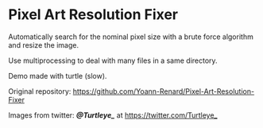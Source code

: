 # Pixel Art Resolution Fixer
 Automatically search for the nominal pixel size with a brute force algorithm and resize the image.

Use multiprocessing to deal with many files in a same directory.

Demo made with turtle (slow).

Original repository: <https://github.com/Yoann-Renard/Pixel-Art-Resolution-Fixer>

Images from twitter: ***@Turtleye_*** at <https://twitter.com/Turtleye_> 